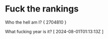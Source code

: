 # Fuck the rankings

Who the hell am I?
{ 2704810 }

What fucking year is it?
[ 2024-08-01T01:13:13Z ]
